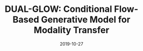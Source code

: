 ---
title: "DUAL-GLOW: Conditional Flow-Based Generative Model for Modality Transfer"
collection: publications
permalink: /publication/2019-10-27-paper-title-number-2
date: 2019-10-27
venue: '<b>Haoliang Sun</b>, Ronak Mehta, Hao H. Zhou, Zhichun Huang, Sterling C. Johnson, Vivek Prabhakaran, Vikas Singh. IEEE International Conference on Computer Vision, (ICCV)'
paperurl: 'https://github.com/haolsun/dual-glow'
---
